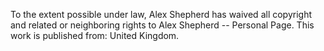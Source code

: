 To the extent possible under law, Alex Shepherd has waived all copyright and related or neighboring rights to Alex Shepherd -- Personal Page. This work is published from: United Kingdom.
